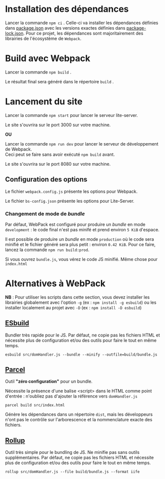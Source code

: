 # Installation des dépendances

Lancer la commande `npm ci` . Celle-ci va installer les dépendances définies dans [package.json](./package.json) avec les versions exactes définies dans [package-lock.json](./package-lock.json). Pour ce projet, les dépendances sont majoritairement des librairies de l'écosystème de `Webpack`.

# Build avec Webpack

Lancer la commande `npm build` .

Le résultat final sera généré dans le répertoire `build` .

# Lancement du site

Lancer la commande `npm start` pour lancer le serveur lite-server.

Le site s'ouvrira sur le port 3000 sur votre machine.

**OU**

Lancer la commande `npm run dev` pour lancer le serveur de développement de Webpack.\
Ceci peut se faire sans avoir exécuté `npm build` avant.

Le site s'ouvrira sur le port 8080 sur votre machine.

## Configuration des options

Le fichier `webpack.config.js` présente les options pour Webpack.

Le fichier `bs-config.json` présente les options pour Lite-Server.

### Changement de mode de _bundle_

Par défaut, WebPack est configuré pour produire un _bundle_ en mode `development` : le code final n'est pas minifé et prend environ `5 KiB` d'espace.

Il est possible de produire un _bundle_ en mode `production` où le code sera minifié et le fichier généré sera plus petit : environ `0.42 KiB`. Pour ce faire, lancez la commande `npm run build:prod`.

Si vous ouvrez `bundle.js`, vous vérez le code JS minifié. Même chose pour `index.html`

# Alternatives à WebPack

**NB** : Pour utiliser les scripts dans cette section, vous devez installer les librairies globalement avec l'option `-g` (ex : `npm install -g esbuild`) ou les installer localement au projet avec `-D` (ex : `npm install -D esbuild`)

## [ESbuild](https://esbuild.github.io/)

Bundler très rapide pour le JS. Par défaut, ne copie pas les fichiers HTML et nécessite plus de configuration et/ou des outils pour faire le tout en même temps.

`esbuild src/domHandler.js --bundle --minify --outfile=build/bundle.js`

## [Parcel](https://parceljs.org/)

Outil **"zéro configuration"** pour un bundle. 

Nécessite la présence d'une balise \<script> dans le HTML comme point d\'entrée : n'oubliez pas d'ajouter la référence vers `domHandler.js`

`parcel build src/index.html`

Génère les dépendances dans un répertoire `dist`, mais les développeurs n'ont pas le contrôle sur l'arborescence et la nommenclature exacte des fichiers.

## [Rollup](https://rollupjs.org/)

Outil très simple pour le bundling de JS. Ne minifie pas sans outils supplémentaires. Par défaut, ne copie pas les fichiers HTML et nécessite plus de configuration et/ou des outils pour faire le tout en même temps.

`rollup src/domHandler.js --file build/bundle.js --format iife`